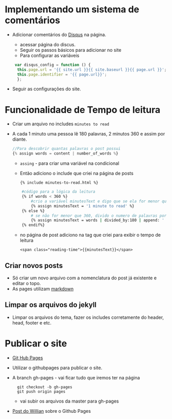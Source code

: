 # Implementando um sistema de comentários


- Adicionar comentários do [Disqus](disqus.com) na página.
    - acessar página do discus.
    - Seguir os passos básicos para adicionar no site
    - Para configurar as variáveis

    ```js
     var disqus_config = function () {
      this.page.url = '{{ site.url }}{{ site.baseurl }}{{ page.url }}';  /* dominio / baseurl / urldopost;  */
      this.page.identifier = '{{ page.url}}'; 
      };
    ```
- Seguir as configurações do site.


# Funcionalidade de Tempo de leitura

- Criar um arquivo no includes `minutes to read`
- A cada 1 minuto uma pessoa lê 180 palavras, 2 minutos 360 e assim por diante.

    ```js
    //Para descobrir quantas palavras o post possui
    {% assign words = content | number_of_words %}
    ```

    - `assing` - para criar uma variável na condicional
    - Então adiciono o include que criei na página de posts
        
          {% include minutes-to-read.html %}


    ```bash
        #código para a lógica da leitura
        {% if words < 360 %}
            #crio a variável minutesText e digo que se ela for menor que 360 vou ler em  minuto
            {% assign minutesText = '1 minute to read' %}
        {% else %}
            # se não for menor que 360, divido o numero de palavras por 180 e ao final adiciono o texto minutes to read
            {% assign minutesText = words | divided_by:180 | append: ' minutes to read' %}
        {% endif%}
    ```

    - no página de post adiciono na tag que criei para exibir o tempo de leitura
         
          <span class="reading-time">{{minutesText}}</span>



## Criar novos posts

- Só criar um novo arquivo com a nomenclatura do post já existente e editar o topo.
- As pages utilizam [markdown](https://daringfireball.net/projects/markdown/basics)


## Limpar os arquivos do jekyll

- Limpar os arquivos do tema, fazer os includes corretamente do header, head, footer e etc.


# Publicar o site

- [Git Hub Pages](https://pages.github.com)
- Utilizar o githubpages para publicar o site.

- A branch gh-pages - vai ficar tudo que iremos ter na página

        git checkout -b gh-pages
        git push origin pages

    - vai subir os arquivos da master para gh-pages

- [Post do Willian](https://willianjusten.com.br/dominio-proprio-no-github-pages/) sobre o Github Pages